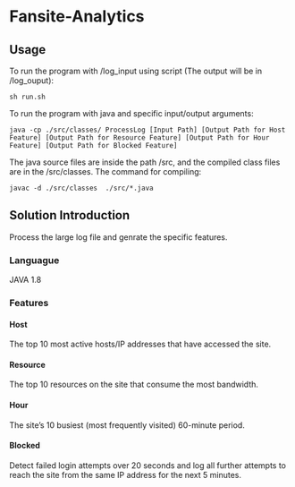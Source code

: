 # Fansite-Analytics

## Usage
To run the program with /log_input using script (The output will be in /log_ouput): 

    sh run.sh


To run the program with java and specific input/output arguments: 

    java -cp ./src/classes/ ProcessLog [Input Path] [Output Path for Host Feature] [Output Path for Resource Feature] [Output Path for Hour Feature] [Output Path for Blocked Feature] 


The java source files are inside the path /src, and the compiled class files are in the /src/classes. The command for compiling:

    javac -d ./src/classes  ./src/*.java



## Solution Introduction

Process the large log file and genrate the specific features.

### Languague
JAVA 1.8

### Features

#### Host
The top 10 most active hosts/IP addresses that have accessed the site.


#### Resource
The top 10 resources on the site that consume the most bandwidth.


#### Hour
The site’s 10 busiest (most frequently visited) 60-minute period.


#### Blocked
Detect failed login attempts over 20 seconds and log all further attempts to reach the site from the same IP address for the next 5 minutes.
